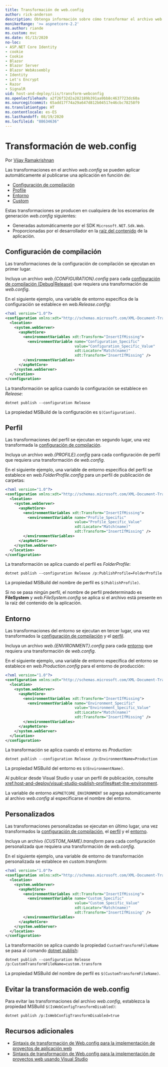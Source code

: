```yaml
---
title: Transformación de web.config
author: rick-anderson
description: Obtenga información sobre cómo transformar el archivo web.config al publicar una aplicación ASP.NET Core.
monikerRange: '>= aspnetcore-2.2'
ms.author: riande
ms.custom: mvc
ms.date: 01/13/2020
no-loc:
- ASP.NET Core Identity
- cookie
- Cookie
- Blazor
- Blazor Server
- Blazor WebAssembly
- Identity
- Let's Encrypt
- Razor
- SignalR
uid: host-and-deploy/iis/transform-webconfig
ms.openlocfilehash: a2f26f32d2a282189b391aa9bb8c4637723dc60a
ms.sourcegitcommit: 65add17f74a29a647d812b04517e46cbc78258f9
ms.translationtype: HT
ms.contentlocale: es-ES
ms.lasthandoff: 08/19/2020
ms.locfileid: "88634636"
---
```

# <a name="transform-webconfig"></a>Transformación de web.config

Por [Vijay Ramakrishnan](https://github.com/vijayrkn)

Las transformaciones en el archivo *web.config* se pueden aplicar automáticamente al publicarse una aplicación en función de:

* [Configuración de compilación](#build-configuration)
* [Profile](#profile)
* [Entorno](#environment)
* [Custom](#custom)

Estas transformaciones se producen en cualquiera de los escenarios de generación *web.config* siguientes:

* Generadas automáticamente por el SDK `Microsoft.NET.Sdk.Web`.
* Proporcionadas por el desarrollador en la [raíz del contenido](xref:fundamentals/index#content-root) de la aplicación.

## <a name="build-configuration"></a>Configuración de compilación

Las transformaciones de la configuración de compilación se ejecutan en primer lugar.

Incluya un archivo *web.{CONFIGURATION}.config* para cada [configuración de compilación (Debug|Release)](/dotnet/core/tools/dotnet-publish#options) que requiera una transformación de *web.config*.

En el siguiente ejemplo, una variable de entorno específica de la configuración se establece en *web.Release.config*:

```xml
<?xml version="1.0"?>
<configuration xmlns:xdt="http://schemas.microsoft.com/XML-Document-Transform">
  <location>
    <system.webServer>
      <aspNetCore>
        <environmentVariables xdt:Transform="InsertIfMissing">
          <environmentVariable name="Configuration_Specific" 
                               value="Configuration_Specific_Value" 
                               xdt:Locator="Match(name)" 
                               xdt:Transform="InsertIfMissing" />
        </environmentVariables>
      </aspNetCore>
    </system.webServer>
  </location>
</configuration>
```

La transformación se aplica cuando la configuración se establece en *Release*:

```dotnetcli
dotnet publish --configuration Release
```

La propiedad MSBuild de la configuración es `$(Configuration)`.

## <a name="profile"></a>Perfil

Las transformaciones del perfil se ejecutan en segundo lugar, una vez transformada la [configuración de compilación](#build-configuration).

Incluya un archivo *web.{PROFILE}.config* para cada configuración de perfil que requiera una transformación de *web.config*.

En el siguiente ejemplo, una variable de entorno específica del perfil se establece en *web.FolderProfile.config* para un perfil de publicación de carpetas:

```xml
<?xml version="1.0"?>
<configuration xmlns:xdt="http://schemas.microsoft.com/XML-Document-Transform">
  <location>
    <system.webServer>
      <aspNetCore>
        <environmentVariables xdt:Transform="InsertIfMissing">
          <environmentVariable name="Profile_Specific" 
                               value="Profile_Specific_Value" 
                               xdt:Locator="Match(name)" 
                               xdt:Transform="InsertIfMissing" />
        </environmentVariables>
      </aspNetCore>
    </system.webServer>
  </location>
</configuration>
```

La transformación se aplica cuando el perfil es *FolderProfile*:

```dotnetcli
dotnet publish --configuration Release /p:PublishProfile=FolderProfile
```

La propiedad MSBuild del nombre de perfil es `$(PublishProfile)`.

Si no se pasa ningún perfil, el nombre de perfil predeterminado es **FileSystem** y *web.FileSystem.config* se aplica si el archivo está presente en la raíz del contenido de la aplicación.

## <a name="environment"></a>Entorno

Las transformaciones del entorno se ejecutan en tercer lugar, una vez transformados la [configuración de compilación](#build-configuration) y el [perfil](#profile).

Incluya un archivo *web.{ENVIRONMENT}.config* para cada [entorno](xref:fundamentals/environments) que requiera una transformación de *web.config*.

En el siguiente ejemplo, una variable de entorno específica del entorno se establece en *web.Production.config* para el entorno de producción:

```xml
<?xml version="1.0"?>
<configuration xmlns:xdt="http://schemas.microsoft.com/XML-Document-Transform">
  <location>
    <system.webServer>
      <aspNetCore>
        <environmentVariables xdt:Transform="InsertIfMissing">
          <environmentVariable name="Environment_Specific" 
                               value="Environment_Specific_Value" 
                               xdt:Locator="Match(name)" 
                               xdt:Transform="InsertIfMissing" />
        </environmentVariables>
      </aspNetCore>
    </system.webServer>
  </location>
</configuration>
```

La transformación se aplica cuando el entorno es *Production*:

```dotnetcli
dotnet publish --configuration Release /p:EnvironmentName=Production
```

La propiedad MSBuild del entorno es `$(EnvironmentName)`.

Al publicar desde Visual Studio y usar un perfil de publicación, consulte <xref:host-and-deploy/visual-studio-publish-profiles#set-the-environment>.

La variable de entorno `ASPNETCORE_ENVIRONMENT` se agrega automáticamente al archivo *web.config* al especificarse el nombre del entorno.

## <a name="custom"></a>Personalizados

Las transformaciones personalizadas se ejecutan en último lugar, una vez transformados la [configuración de compilación](#build-configuration), el [perfil](#profile) y el [entorno](#environment).

Incluya un archivo *{CUSTOM_NAME}.transform* para cada configuración personalizada que requiera una transformación de *web.config*.

En el siguiente ejemplo, una variable de entorno de transformación personalizada se establece en *custom.transform*:

```xml
<?xml version="1.0"?>
<configuration xmlns:xdt="http://schemas.microsoft.com/XML-Document-Transform">
  <location>
    <system.webServer>
      <aspNetCore>
        <environmentVariables xdt:Transform="InsertIfMissing">
          <environmentVariable name="Custom_Specific" 
                               value="Custom_Specific_Value" 
                               xdt:Locator="Match(name)" 
                               xdt:Transform="InsertIfMissing" />
        </environmentVariables>
      </aspNetCore>
    </system.webServer>
  </location>
</configuration>
```

La transformación se aplica cuando la propiedad `CustomTransformFileName` se pasa al comando [dotnet publish](/dotnet/core/tools/dotnet-publish):

```dotnetcli
dotnet publish --configuration Release /p:CustomTransformFileName=custom.transform
```

La propiedad MSBuild del nombre de perfil es `$(CustomTransformFileName)`.

## <a name="prevent-webconfig-transformation"></a>Evitar la transformación de web.config

Para evitar las transformaciones del archivo *web.config*, establezca la propiedad MSBuild `$(IsWebConfigTransformDisabled)`:

```dotnetcli
dotnet publish /p:IsWebConfigTransformDisabled=true
```

## <a name="additional-resources"></a>Recursos adicionales

* [Sintaxis de transformación de Web.config para la implementación de proyectos de aplicación web](/previous-versions/dd465326(v=vs.100))
* [Sintaxis de transformación de Web.config para la implementación de proyectos web usando Visual Studio](/previous-versions/aspnet/dd465326(v=vs.110))
